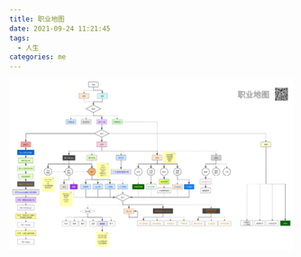 ```yaml
---
title: 职业地图
date: 2021-09-24 11:21:45
tags:
  - 人生
categories: me
---
```


![](/images/my-career-map.png)
